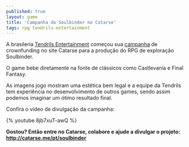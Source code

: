 ```yaml
---
published: true
layout: game
title: 'Campanha do Soulbinder no Catarse'
tags: rpg tendrils-entertainment
---
```

 
A brasileria <a href="http://www.tendrils.com.br/">Tendrils Entertainment</a>
 come&#231;ou sua <a href="http://catarse.me/pt/soulbinder" target="_blank">campanha</a>
 de crownfunding no site Catarse para a produ&#231;&#227;o do RPG de explora&#231;&#227;o Soulbinder.
 
O game bebe diretamente na fonte de cl&#225;ssicos como Castlevania e Final Fantasy.
 

 
As imagens jogo mostram uma est&#233;tica bem legal e a equipe da Tendrils tem experi&#234;ncia no desenvolvimento de outros games, sendo assim podemos imaginar um &#243;timo resultado final.
 
Confira o v&#237;deo de divulga&#231;&#227;o da campanha:


{% youtube 8jb7xuT-awQ %}

<strong>Gostou? Ent&#227;o entre no Catarse, colabore e ajude a divulgar o projeto: <a href="http://catarse.me/pt/soulbinder">http://catarse.me/pt/soulbinder</a>
</strong>
